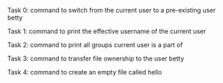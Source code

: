Task 0:
command to switch from the current user to a pre-existing user betty

Task 1:
command to print the effective username of the current user

Task 2:
command to print all groups current user is a part of

Task 3:
command to transfer file ownership to the user betty

Task 4:
command to create an empty file called hello

